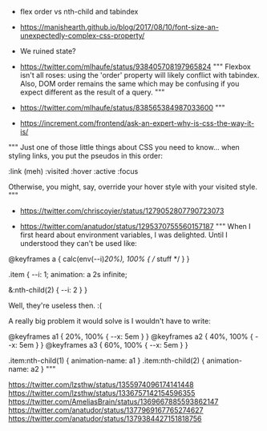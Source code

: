 - flex order vs nth-child and tabindex
- https://manishearth.github.io/blog/2017/08/10/font-size-an-unexpectedly-complex-css-property/
- We ruined state?
- https://twitter.com/mlhaufe/status/938405708197965824
"""
Flexbox isn't all roses: using the 'order' property will likely conflict with tabindex. Also, DOM order remains the same which may be confusing if you expect different as the result of a query.
"""

- https://twitter.com/mlhaufe/status/838565384987033600
"""

- <https://increment.com/frontend/ask-an-expert-why-is-css-the-way-it-is/>

"""
Just one of those little things about CSS you need to know... when styling links, you put the pseudos in this order:

:link (meh)
:visited
:hover
:active
:focus

Otherwise, you might, say, override your hover style with your visited style.
"""
- <https://twitter.com/chriscoyier/status/1279052807790723073>


- <https://twitter.com/anatudor/status/1295370755560157187>
"""
When I first heard about environment variables, I was delighted. Until I understood they can't be used like:

@​keyframes a {  calc(env(--i)*20%), 100% { /* stuff */ } }

.item {
  --i: 1;
  animation: a 2s infinite;

  &:nth-child(2) { --i: 2 }
}

Well, they're useless then. :(

A really big problem it would solve is I wouldn't have to write:

@​keyframes a1 {  20%, 100% { --x: 5em } }
@​keyframes a2 {  40%, 100% { --x: 5em } }
@​keyframes a3 {  60%, 100% { --x: 5em } }

.item:nth-child(1) { animation-name: a1 }
.item:nth-child(2) { animation-name: a2 }
"""

https://twitter.com/lzsthw/status/1355974096174141448
https://twitter.com/lzsthw/status/1336757142154596355
https://twitter.com/AmeliasBrain/status/1369667885593862147
https://twitter.com/anatudor/status/1377969167765274627
https://twitter.com/anatudor/status/1379384427151818756